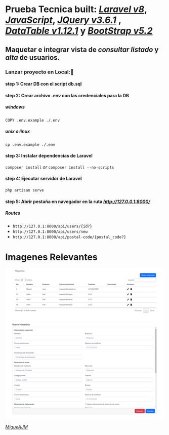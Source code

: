 # Prueba Tecnica built: _[Laravel v8](https://laravel.com/)_, _[JavaScript](https://developer.mozilla.org/es/docs/Web/JavaScript)_, _[JQuery v3.6.1](https://jquery.com/)_ ,  _[DataTable v1.12.1](https://datatables.net/)_ y _[BootStrap v5.2](https://getbootstrap.com/docs/5.2/getting-started/introduction/)_
## Maquetar e integrar vista de _consultar listado_ y _alta_ de usuarios.
### Lanzar proyecto en Local:🚀
#### step 1: __Crear DB con el script db.sql__
#### step 2: __Crear archivo .env con las credenciales para la DB__
##### _windows_
`COPY .env.example ./.env`
##### _unix o linux_
`cp .env.example ./.env`

#### step 3: Instalar dependencias de Laravel
`composer install` _or_ `composer install --no-scripts` 
#### step 4: Ejecutar servidor de Laravel
`php artisan serve`

#### step 5: Abrir pestaña en navegador en la ruta _http://127.0.0.1:8000/_

##### _Routes_
* `http://127.0.1:8000/api/users/{id?}`
* `http://127.0.1:8000/api/users/new`
* `http://127.0.1:8000/api/postal-code/{postal_code?}`

# Imagenes Relevantes
<img src="https://raw.githubusercontent.com/MigueAJM/prueba_tecnica_laravel/master/public/images/datatable.png" alt="datatable de usuarios"/>
<img src="https://raw.githubusercontent.com/MigueAJM/prueba_tecnica_laravel/master/public/images/form.png" alt="formulario para dar de alta usuarios"/>

_[MigueAJM](https://migueajm.github.io/migueljimenezweb/)_
